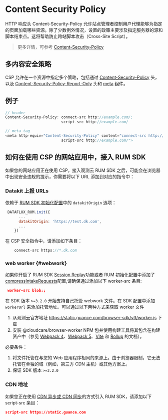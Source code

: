 # Content Security Policy

HTTP 响应头 Content-Security-Policy 允许站点管理者控制用户代理能够为指定的页面加载哪些资源。除了少数例外情况，设置的政策主要涉及指定服务器的源和脚本结束点。这将帮助防止跨站脚本攻击（Cross-Site Script）。

> 更多详情，可参考 [Content-Security-Policy](https://developer.mozilla.org/en-US/docs/Web/HTTP/Headers/Content-Security-Policy)

## 多内容安全策略

CSP 允许在一个资源中指定多个策略，包括通过 [Content-Security-Policy](https://developer.mozilla.org/en-US/docs/Web/HTTP/Headers/Content-Security-Policy) 头，以及 [Content-Security-Policy-Report-Only](https://developer.mozilla.org/zh-CN/docs/Web/HTTP/Headers/Content-Security-Policy-Report-Only) 头和 [meta](https://developer.mozilla.org/zh-CN/docs/Web/HTML/Element/meta) 组件。

## 例子

```js
// header
Content-Security-Policy: connect-src http://example.com/;
                         script-src http://example.com/

// meta tag
<meta http-equiv="Content-Security-Policy" content="connect-src http://example.com/;
                         script-src http://example.com/">
```

## 如何在使用 CSP 的网站应用中，接入 RUM SDK

如果您的网站应用正在使用 CSP，接入观测云 RUM SDK 之后，可能会在浏览器中出现安全违规的提示，你需要将以下 URL 添加到对应的指令中：

### Datakit 上报 URLs

依赖于 [RUM SDK 初始化配置](../real-user-monitoring/web/custom-sdk/index.md)中的 `datakitOrigin` 选项：

```js
 DATAFLUX_RUM.init({
      ...
      datakitOrigin: 'https://test.dk.com',
      ...
    })
```

在 CSP 安全指令中，请添加如下条目：

```js
    connect-src https://*.dk.com
```

### web worker {#webwork}

如果你开启了 RUM SDK [Session Replay](../real-user-monitoring/session-replay/index.md)功能或者 RUM 初始化配置中添加了[compressIntakeRequests](../real-user-monitoring/web/app-access.md#config)配置,请确保通过添加以下 worker-src 条目:

```json
 worker-src blob:;
```

在 SDK 版本 `>=3.2.0` 开始支持自己托管 webwork 文件。在 SDK 配置中添加 `workerUrl` 来添加托管地址。可以通过以下两种方式来获取 worker 文件

1. 从观测云官方地址 https://static.guance.com/browser-sdk/v3/worker.js 下载
2. 安装 @cloudcare/browser-worker NPM 包并使用构建工具将其包含在构建资产中（参见 [Webpack 4](https://v4.webpack.js.org/loaders/file-loader/)、[Webpack 5](https://webpack.js.org/guides/asset-modules/#url-assets)、[Vite](https://vitejs.dev/guide/assets.html#new-url-url-import-meta-url) 和 [Rollup](https://github.com/rollup/plugins/tree/master/packages/url/#readme) 的文档）。

必要条件：

1.  将文件托管在与您的 Web 应用程序相同的来源上。由于浏览器限制，它无法托管在单独的域（例如，第三方 CDN 主机）或其他方案上。
2.  保证 SDK 版本 `>=3.2.0`

### CDN 地址

如果您正在使用 [CDN 异步或 CDN 同步](../real-user-monitoring/web/app-access.md#access)的方式引入 RUM SDK，请添加以下 script-src 条目：

```json
script-src https://static.guance.com
```
